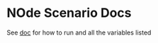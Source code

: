 # NOde Scenario Docs

See [doc](https://github.com/redhat-chaos/krkn-hub/blob/main/docs/node-scenarios.md) for how to run and all the variables listed
